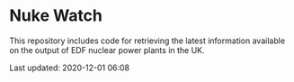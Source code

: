 # Nuke Watch

This repository includes code for retrieving the latest information available on the output of EDF nuclear power plants in the UK.

Last updated: 2020-12-01 06:08